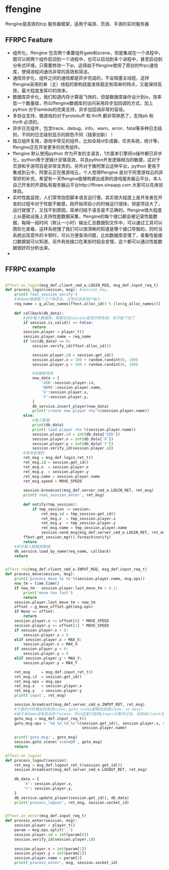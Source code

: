 ffengine
========

ffengine是高效的tcp 服务器框架，适用于端游、页游、手游的实时服务器

## FFRPC Feature
 *  组件化，ffengine 包含两个重要组件gate和scene，但是集成在一个进程中，既可以把两个组件启动到一个进程中，也可以启动到多个进程中，甚至启动到分布式环境，只需要修改一下ip，这得益于ffengine使用了原创的ffrpc通信库，使得进程间通讯非常的高效和简洁。
 *  通信异步化，组件之间的通信都是异步完成的，不会阻塞主线程，这样ffengine采用的单（主）线程的架构技能发挥稳定和简单的特点，又能保持高效，最大程度发挥IO的效率。
 *  数据库异步化，我们知道内存计算是飞快的，但是数据库操作设计到io，效率低一个数量级，所以ffengine数据库的访问采用异步加回调的方式，加上python 对于lambda的完美支持，异步加回调非常的容易。
 *  多协议支持，做游戏的对于protobuff 和 thrift 都非常熟悉了，支持pb 和 thrift 必须的。
 *  异步日志组件，包含trace、debug、info、warn、error、fatal等多种日志级别，不同的日志级别显示的颜色不同（独家创新）！
 *  独立组件复用，游戏中常见的组件，比如全局id生成器，任务系统，统计等，ffengine正在开发更多的优秀组件。
 *  ffengine 默认使用python 作为开发的主语言，1方面本引擎将io操作都已异步化，python用于逻辑计足够高效，并且python开发逻辑相当的敏捷，这对于页游和手游项目是非常宝贵的。另外对于像阿里云这种平台，python 更易于集成到云中，阿里云正在推游戏云，个人觉得ffengine 是对于阿里游戏云的非常好的补充，希望有一天ffengine能够构建出成熟的游戏服务器云平台，本人自己开发的开源私有服务器云平台http://ffown.sinaapp.com 大家可以先体验体验。
 *  实时性能监控，人们常常抱怨脚本语言运行慢，其实很大程度上是开发者在开发的过程中对于性能不敏感，刚开始项目小的时候运行很快，但是项目大了，运行就慢了，又找不到原因，简单归结于语言是不正确的。ffengine很大程度上从基础设施上支持性能数据采集，ffengine的每个接口都会被记录性能数据，每隔一段时间（默认一小时）输出汇总数据到文件中，可以通过工具可以图形化查看。这样系统慢了我们可以很清晰的知道是哪个接口导致的，同时当系统出现意外的卡顿时，可以方便查询问题，比如数据库变慢了，查看性能接口数据就可以知道，另外有些接口在某些时段会变慢，这个都可以通过性能数据很好的分析出来。
 *  

## FFRPC example

``` python

@ffext.on_login(msg_def.client_cmd_e.LOGIN_REQ, msg_def.input_req_t)
def process_login(session, msg): #session_key,
    print('real_session_verify')
    #本demo随便取了几个角色名，正常应该是用户输入
    req_name = g_alloc_names[ffext.alloc_id() % (len(g_alloc_names))] 
    
    def callback(db_data):
        #异步载入数据库，需要验证session是否仍然有效，有可能下线了
        if session.is_valid() == False:
            return
        session.player = player_t()
        session.player.name = req_name
        if len(db_data) == 0:
            session.verify_id(ffext.alloc_id())

            session.player.id = session.get_id()
            session.player.x = 100 + random.randint(0, 100)
            session.player.y = 100 + random.randint(0, 100)

            #创建新角色
            new_data = {
                'UID':session.player.id,
                'NAME':session.player.name,
                'X':session.player.x,
                'Y':session.player.y,
            }
            db_service.insert_player(new_data)
            print('create new player =%s'%(session.player.name))
        else:
            #载入数据
            print(db_data)
            print('load player =%s'%(session.player.name))
            session.player.id = int(db_data['UID'])
            session.player.x = int(db_data['X'])
            session.player.y = int(db_data['Y'])
            session.verify_id(session.player.id)
        #发消息通知
        ret_msg = msg_def.login_ret_t()
        ret_msg.id = session.get_id()
        ret_msg.x  = session.player.x
        ret_msg.y  = session.player.y
        ret_msg.name = session.player.name
        ret_msg.speed = MOVE_SPEED
        
        session.broadcast(msg_def.server_cmd_e.LOGIN_RET, ret_msg)
        print('real_session_enter', ret_msg)
        
        def notify(tmp_session):
            if tmp_session != session:
                ret_msg.id = tmp_session.get_id()
                ret_msg.x  = tmp_session.player.x
                ret_msg.y  = tmp_session.player.y
                ret_msg.name = tmp_session.player.name
                session.send_msg(msg_def.server_cmd_e.LOGIN_RET, ret_msg)
        ffext.get_session_mgr().foreach(notify)
        return
    #异步载入数据库数据
    db_service.load_by_name(req_name, callback)
    return


@ffext.reg(msg_def.client_cmd_e.INPUT_REQ, msg_def.input_req_t)
def process_move(session, msg):
    print('process_move %s %s'%(session.player.name, msg.ops))
    now_tm = time.time()
    if now_tm - session.player.last_move_tm < 0.1:
        print('move too fast')
        return
    session.player.last_move_tm = now_tm
    offset = g_move_offset.get(msg.ops)
    if None == offset:
        return
    session.player.x += offset[0] * MOVE_SPEED
    session.player.y += offset[1] * MOVE_SPEED
    if session.player.x < 0:
        session.player.x = 0
    elif session.player.x > MAX_X:
        session.player.x = MAX_X
    if session.player.y < 0:
        session.player.y = 0
    elif session.player.y > MAX_Y:
        session.player.y = MAX_Y

    ret_msg     = msg_def.input_ret_t()
    ret_msg.id  = session.get_id()
    ret_msg.ops = msg.ops
    ret_msg.x   = session.player.x
    ret_msg.y   = session.player.y
    print('input', ret_msg)

    session.broadcast(msg_def.server_cmd_e.INPUT_RET, ret_msg)
    #下面的代码模拟的是调scene，goto_scene直接完成调scene，so easy!
    #由于本demo没有启动多个scene，所以这里只是把player对象传过去，没有给client发送player消失消息
    goto_msg = msg_def.input_req_t()
    goto_msg.ops = '%d_%d_%d_%s'%(session.get_id(), session.player.x, session.player.y,
                                  session.player.name)
    
    print('goto_msg:', goto_msg)
    session.goto_scene('scene@0', goto_msg)
    return

@ffext.on_logout
def process_logout(session):
    ret_msg = msg_def.logout_ret_t(session.get_id())
    session.broadcast(msg_def.server_cmd_e.LOGOUT_RET, ret_msg)
    
    db_data = {
        'X': session.player.x,
        'Y': session.player.y,
    }
    db_service.update_player(session.get_id(), db_data)
    print('process_logout', ret_msg, session.socket_id)


@ffext.on_enter(msg_def.input_req_t)
def process_enter(session, msg):
    session.player = player_t()
    param = msg.ops.split('_')
    session.player.id = int(param[0])
    session.verify_id(session.player.id)
    
    session.player.x = int(param[1])
    session.player.y = int(param[2])
    session.player.name = param[3]
    print('process_enter', msg, session.socket_id)


```
